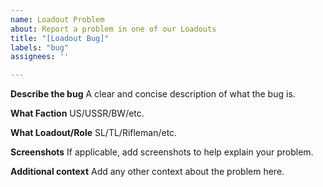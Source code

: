 ```yaml
---
name: Loadout Problem
about: Report a problem in one of our Loadouts
title: "[Loadout Bug]"
labels: "bug"
assignees: ''

---
```


**Describe the bug**
A clear and concise description of what the bug is.

**What Faction**
US/USSR/BW/etc.

**What Loadout/Role**
SL/TL/Rifleman/etc.

**Screenshots**
If applicable, add screenshots to help explain your problem.

**Additional context**
Add any other context about the problem here.
